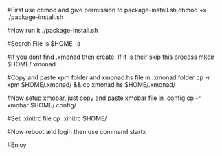 #First use chmod and give permission to package-install.sh
chmod +x ./package-install.sh

#Now run it
./package-install.sh

#Search File
ls $HOME -a

#If you dont find .xmonad then create. If it is their skip this process
mkdir $HOME/.xmonad

#Copy and paste xpm folder and xmonad.hs file in .xmonad folder
cp -r xpm $HOME/.xmonad/ && cp xmonad.hs $HOME/.xmonad/

#Now setup xmobar, just copy and paste xmobar file in .config
cp -r xmobar $HOME/.config/

#Set .xinitrc file
cp .xinitrc $HOME/

#Now reboot and login then use command
startx

#Enjoy
